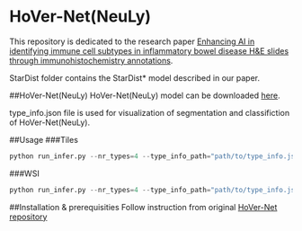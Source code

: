 # HoVer-Net(NeuLy)

This repository is dedicated to the research paper [Enhancing AI in identifying immune cell subtypes in inflammatory bowel disease H&E slides through immunohistochemistry annotations](link).

StarDist folder contains the StarDist* model described in our paper.

##HoVer-Net(NeuLy)
HoVer-Net(NeuLy) model can be downloaded [here](https://drive.google.com/file/d/19HNdi5H4V8Pr-zvX9YGWmjjDF_xI_d7E/view?usp=sharing).

type_info.json file is used for visualization of segmentation and classifiction of HoVer-Net(NeuLy).

##Usage
###Tiles
```python
python run_infer.py --nr_types=4 --type_info_path="path/to/type_info.json" --model_path="path/to/HoVer-Net(NeuLy).tar" --model_mode="fast" tile --input_dir="path/to/your/input/images" --output_dir="path/to/your/output/directory"
```
###WSI
```python
python run_infer.py --nr_types=4 --type_info_path="path/to/type_info.json" --model_path="path/to/HoVer-Net(NeuLy).tar" --model_mode="fast" wsi --input_dir="path/to/your/input/images" --output_dir="path/to/your/output/directory"
```
##Installation & prerequisities
Follow instruction from original [HoVer-Net repository](https://github.com/vqdang/hover_net) 
